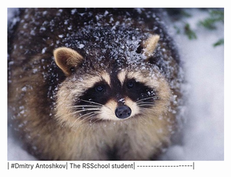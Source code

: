 ![My Social media Avatar](./Avatar.jpg)|
#Dmitry Antoshkov|
The RSSchool student|
--------------------|


